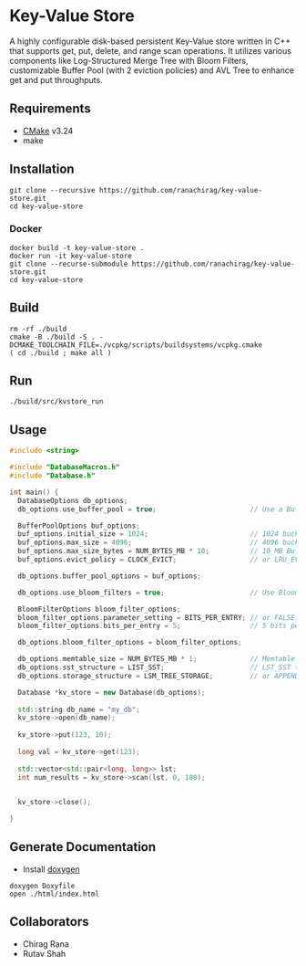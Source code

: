 # Key-Value Store

A highly configurable disk-based persistent Key-Value store written in C++ that supports get, put, delete, and range scan operations. It utilizes various components like Log-Structured Merge Tree with Bloom Filters, customizable Buffer Pool (with 2 eviction policies) and AVL Tree to enhance get and put throughputs. 


## Requirements

* [CMake](https://cmake.org/install/) v3.24
* make

## Installation
```
git clone --recursive https://github.com/ranachirag/key-value-store.git
cd key-value-store
```

### Docker
```
docker build -t key-value-store .
docker run -it key-value-store
git clone --recurse-submodule https://github.com/ranachirag/key-value-store.git
cd key-value-store
```

## Build
```
rm -rf ./build
cmake -B ./build -S . -DCMAKE_TOOLCHAIN_FILE=./vcpkg/scripts/buildsystems/vcpkg.cmake
( cd ./build ; make all )
```

## Run 
```
./build/src/kvstore_run
```

## Usage

```c++
#include <string>

#include "DatabaseMacros.h"
#include "Database.h"

int main() {
  DatabaseOptions db_options;
  db_options.use_buffer_pool = true;                       // Use a Buffer Pool

  BufferPoolOptions buf_options;
  buf_options.initial_size = 1024;                         // 1024 buckets initial capacity of Buffer Pool
  buf_options.max_size = 4096;                             // 4096 buckets can hold 4096 frames of 4kB which is 16 MB
  buf_options.max_size_bytes = NUM_BYTES_MB * 10;          // 10 MB Buffer Pool size limit
  buf_options.evict_policy = CLOCK_EVICT;                  // or LRU_EVICT for LRU Eviction

  db_options.buffer_pool_options = buf_options;

  db_options.use_bloom_filters = true;                     // Use Bloom Filters

  BloomFilterOptions bloom_filter_options;
  bloom_filter_options.parameter_setting = BITS_PER_ENTRY; // or FALSE_POSITIVE_RATE
  bloom_filter_options.bits_per_entry = 5;                 // 5 bits per entry for the Bloom Filter

  db_options.bloom_filter_options = bloom_filter_options;  

  db_options.memtable_size = NUM_BYTES_MB * 1;             // Memtable is 1 MB 
  db_options.sst_structure = LIST_SST;                     // LST_SST the only option available
  db_options.storage_structure = LSM_TREE_STORAGE;         // or APPEND_ONLY_STORAGE

  Database *kv_store = new Database(db_options);
  
  std::string db_name = "my_db";
  kv_store->open(db_name);
  
  kv_store->put(123, 10);
  
  long val = kv_store->get(123);
  
  std::vector<std::pair<long, long>> lst;
  int num_results = kv_store->scan(lst, 0, 100);
  

  kv_store->close();

}
```

## Generate Documentation

- Install [doxygen](https://doxygen.nl/download.html)

```
doxygen Doxyfile
open ./html/index.html
```

## Collaborators

* Chirag Rana
* Rutav Shah
